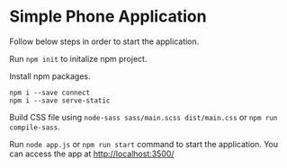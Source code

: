# Simple Phone Application

Follow below steps in order to start the application.

Run `npm init` to initalize npm project.

Install npm packages.
```
npm i --save connect
npm i --save serve-static
```

Build CSS file using `node-sass sass/main.scss dist/main.css` or `npm run compile-sass`.

Run `node app.js` or `npm run start` command to start the application. You can access the app at [http://localhost:3500/](http://localhost:3500)
